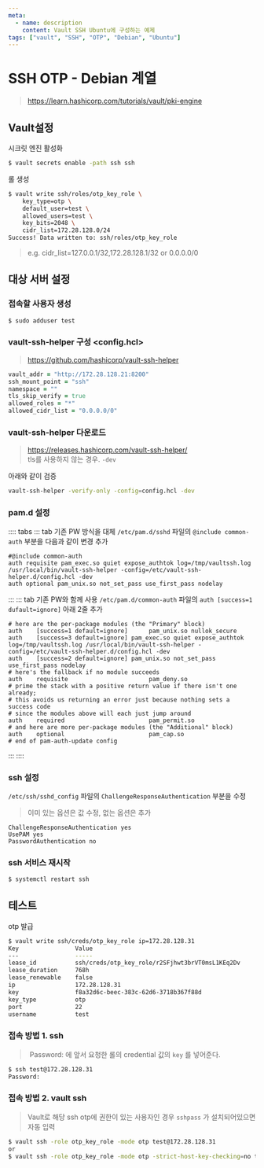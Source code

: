 ```yaml
---
meta:
  - name: description
    content: Vault SSH Ubuntu에 구성하는 예제
tags: ["vault", "SSH", "OTP", "Debian", "Ubuntu"]
---
```


# SSH OTP - Debian 계열
> <https://learn.hashicorp.com/tutorials/vault/pki-engine>

## Vault설정

시크릿 엔진 활성화

```bash
$ vault secrets enable -path ssh ssh
```



 롤 생성

```bash
$ vault write ssh/roles/otp_key_role \
    key_type=otp \
    default_user=test \
    allowed_users=test \
    key_bits=2048 \
    cidr_list=172.28.128.0/24
Success! Data written to: ssh/roles/otp_key_role
```

> e.g. cidr_list=127.0.0.1/32,172.28.128.1/32 or 0.0.0.0/0



## 대상 서버 설정

### 접속할 사용자 생성

```bash
$ sudo adduser test
```



### vault-ssh-helper 구성 <config.hcl>
> <https://github.com/hashicorp/vault-ssh-helper>  

```ruby
vault_addr = "http://172.28.128.21:8200"
ssh_mount_point = "ssh"
namespace = ""
tls_skip_verify = true
allowed_roles = "*"
allowed_cidr_list = "0.0.0.0/0"
```



### vault-ssh-helper 다운로드

> https://releases.hashicorp.com/vault-ssh-helper/  
> tls를 사용하지 않는 경우. `-dev` 

아래와 같이 검증
```bash
vault-ssh-helper -verify-only -config=config.hcl -dev
```

### pam.d 설정

:::: tabs
::: tab 기존 PW 방식을 대체
`/etc/pam.d/sshd` 파일의 `@include common-auth` 부분을 다음과 같이 변경 추가

```properties
#@include common-auth
auth requisite pam_exec.so quiet expose_authtok log=/tmp/vaultssh.log /usr/local/bin/vault-ssh-helper -config=/etc/vault-ssh-helper.d/config.hcl -dev
auth optional pam_unix.so not_set_pass use_first_pass nodelay
```
:::
::: tab 기존 PW와 함께 사용
`/etc/pam.d/common-auth` 파일의 `auth [success=1 dufault=ignore]` 아래 2줄 추가

```properties
# here are the per-package modules (the "Primary" block)
auth    [success=1 default=ignore]      pam_unix.so nullok_secure
auth    [success=3 default=ignore] pam_exec.so quiet expose_authtok log=/tmp/vaultssh.log /usr/local/bin/vault-ssh-helper -config=/etc/vault-ssh-helper.d/config.hcl -dev
auth    [success=2 default=ignore] pam_unix.so not_set_pass use_first_pass nodelay
# here's the fallback if no module succeeds
auth    requisite                       pam_deny.so
# prime the stack with a positive return value if there isn't one already;
# this avoids us returning an error just because nothing sets a success code
# since the modules above will each just jump around
auth    required                        pam_permit.so
# and here are more per-package modules (the "Additional" block)
auth    optional                        pam_cap.so 
# end of pam-auth-update config
```
:::
::::

### ssh 설정

`/etc/ssh/sshd_config` 파일의 `ChallengeResponseAuthentication` 부분을 수정

> 이미 있는 옵션은 값 수정, 없는 옵션은 추가

```properties
ChallengeResponseAuthentication yes
UsePAM yes
PasswordAuthentication no
```



### ssh 서비스 재시작

```bash
$ systemctl restart ssh
```



## 테스트

otp 발급

```bash
$ vault write ssh/creds/otp_key_role ip=172.28.128.31
Key                Value
---                -----
lease_id           ssh/creds/otp_key_role/r2SFjhwt3brVT0msL1KEq2Dv
lease_duration     768h
lease_renewable    false
ip                 172.28.128.31
key                f8a32d6c-beec-383c-62d6-3718b367f88d
key_type           otp
port               22
username           test
```



### 접속 방법 1. ssh

>  Password: 에 앞서 요청한 롤의 credential 값의 `key` 를 넣어준다.

```bash
$ ssh test@172.28.128.31
Password:
```



### 접속 방법 2. vault ssh

> Vault로 해당 ssh otp에 권한이 있는 사용자인 경우 `sshpass` 가 설치되어있으면 자동 입력

```bash
$ vault ssh -role otp_key_role -mode otp test@172.28.128.31
or
$ vault ssh -role otp_key_role -mode otp -strict-host-key-checking=no test@172.28.128.31
```